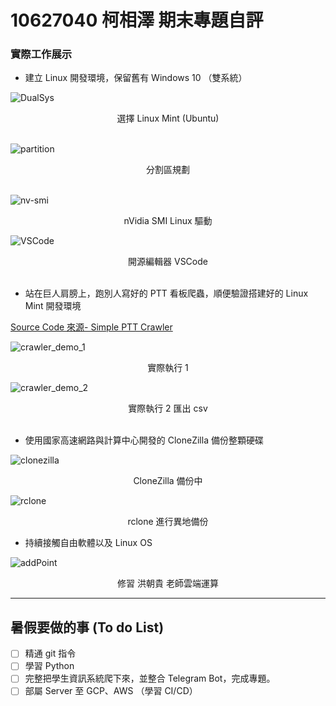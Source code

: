 # 10627040 柯相澤 期末專題自評

### 實際工作展示

+ 建立 Linux 開發環境，保留舊有 Windows 10 （雙系統）

![DualSys](https://github.com/xxzk/Project/raw/master/pic/Screenshot%20from%202020-06-06%2014-26-18.png "雙系統")
<center> 選擇 Linux Mint (Ubuntu) </center>
<br>

![partition](https://github.com/xxzk/Project/raw/master/pic/xzk_UX410_lsblk.png "")
<center>分割區規劃</center>

<br>

![nv-smi](https://github.com/xxzk/Project/raw/master/pic/Screenshot%20from%202020-06-06%2014-40-22.png "nVidia SMI Linux 驅動")
<center> nVidia SMI Linux 驅動 </center>

![VSCode](https://github.com/xxzk/Project/raw/master/pic/VSCode_2.png "開源編輯器 VSCode")
<center> 開源編輯器 VSCode </center>

<br>

+ 站在巨人肩膀上，跑別人寫好的 PTT 看板爬蟲，順便驗證搭建好的 Linux Mint 開發環境

[Source Code 來源- Simple PTT Crawler](https://github.com/chrisyang-tw/Simple_PTT_Crawler/)

![crawler_demo_1](https://github.com/xxzk/Project/raw/master/pic/Screenshot%20from%202019-12-27%2015-09-37.png "DEMO_1")
<center> 實際執行 1 </center>

![crawler_demo_2](https://github.com/xxzk/Project/raw/master/pic/Screenshot%20from%202020-06-06%2013-56-28.png "DEMO_2")
<center> 實際執行 2 匯出 csv </center>

<br>

+ 使用國家高速網路與計算中心開發的 CloneZilla 備份整顆硬碟


![clonezilla](https://github.com/xxzk/Project/raw/master/pic/clonezilla.jpg "CloneZilla")
<center> CloneZilla 備份中 </center>

![rclone](https://github.com/xxzk/Project/raw/master/pic/Screenshot%20from%202020-06-06%2022-26-08.png "rclone")
<center> rclone 進行異地備份 </center>

+ 持續接觸自由軟體以及 Linux OS

![addPoint](https://github.com/xxzk/Project/raw/master/pic/cloud_addPoint.png "加分表")
<center> 修習 洪朝貴 老師雲端運算 </center>

---

## 暑假要做的事 (To do List)

- [ ] 精通 git 指令
- [ ] 學習 Python 
- [ ] 完整把學生資訊系統爬下來，並整合 Telegram Bot，完成專題。
- [ ] 部屬 Server 至 GCP、AWS （學習 CI/CD） 
